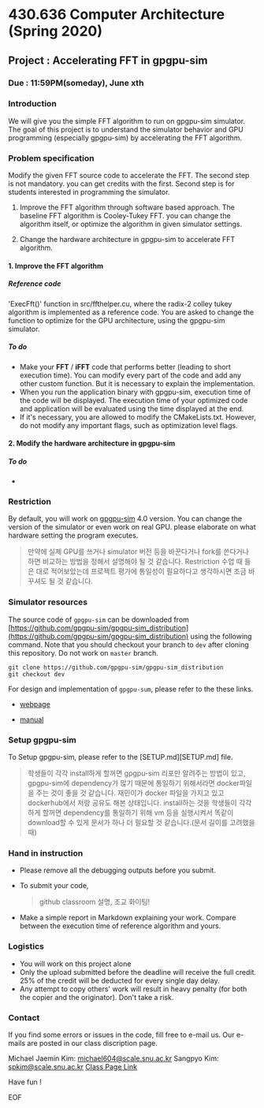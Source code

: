 # 430.636 Computer Architecture (Spring 2020)

## Project : Accelerating FFT in gpgpu-sim

###  Due : 11:59PM(someday), June xth

### Introduction

We will give you the simple FFT algorithm to run on gpgpu-sim simulator. The goal of this project is to understand the simulator behavior and GPU programming (especially gpgpu-sim) by accelerating the FFT algorithm. 

### Problem specification

Modify the given FFT source code to accelerate the FFT. The second step is not mandatory. you can get credits with the first. Second step is for students interested in programming the simulator.

1. Improve the FFT algorithm through software based approach. The baseline FFT algorithm is Cooley-Tukey FFT. you can change the algorithm itself, or optimize the algorithm in given simulator settings. 

2. Change the hardware architecture in gpgpu-sim to accelerate FFT algorithm.

#### 1. Improve the FFT algorithm

##### Reference code

'ExecFft()' function in src/ffthelper.cu, where the radix-2 colley tukey algorithm is implemented as a reference code. You are asked to change the function to optimize for the GPU architecture, using the gpgpu-sim simulator.

##### To do

- Make your **FFT** / **iFFT** code that performs better (leading to short execution time).
  You can modify every part of the code and add any other custom function. But it is necessary to explain the implementation.
- When you run the application binary with gpgpu-sim, execution time of the code will be displayed. The execution time of your optimized code and application will be evaluated using the time displayed at the end.
- If it's necessary, you are allowed to modify the CMakeLists.txt. However, do not modify any important flags, such as optimization level flags.

#### 2. Modify the hardware architecture in gpgpu-sim

##### To do

- 

### Restriction

By default, you will work on [gpgpu-sim](https://github.com/gpgpu-sim/gpgpu-sim_distribution) 4.0 version.  You can change the version of the simulator or even work on real GPU. please elaborate on what hardware setting the program executes. 

> 만약에 실제 GPU를 쓰거나 simulator 버전 등을 바꾼다거나 fork를 쓴다거나 하면 비교하는 방법을 정해서 설명해야 될 것 같습니다. Restriction 수업 때 들은 대로 적어보았는데 프로젝트 평가에 통일성이 필요하다고 생각하시면 조금 바꾸셔도 될 것 같습니다.

### Simulator resources

The source code of `gpgpu-sim` can be downloaded from [https://github.com/gpgpu-sim/gpgpu-sim_distribution](https://github.com/gpgpu-sim/gpgpu-sim_distribution) using the following command. Note that you should checkout your branch to `dev` after cloning this repository. Do not work on `master` branch.

```shell
git clone https://github.com/gpgpu-sim/gpgpu-sim_distribution
git checkout dev
```

For design and implementation of `gpgpu-sum`, please refer to the these links.

* [webpage](http://gpgpu-sim.org/)

* [manual](http://gpgpu-sim.org/manual/index.php/Main_Page)

### Setup gpgpu-sim

To Setup gpgpu-sim, please refer to the [SETUP.md][SETUP.md] file.

> 학생들이 각각 install하게 할꺼면 gpgpu-sim 리포만 알려주는 방법이 있고, gpgpu-sim에 dependency가 많기 때문에 통일하기 위해서라면 docker파일을 주는 것이 좋을 것 같습니다. 재민이가 docker 파일을 가지고 있고 dockerhub에서 저랑 공유도 해본 상태입니다. install하는 것을 학생들이 각각 하게 할꺼면 dependency를 통일하기 위해 vm 등을 실행시켜서 똑같이 download할 수 있게 문서가 하나 더 필요할 것 같습니다.(문서 길이를 고려했을 때)

### Hand in instruction

* Please remove all the debugging outputs before you submit.

* To submit your code, 

  >  github classroom 설명, 조교 화이팅!

* Make a simple report in Markdown explaining your work. Compare between the execution time of reference algorithm and yours.

### Logistics

* You will work on this project alone
* Only the upload submitted before the deadline will receive the full credit. 25% of the credit will be deducted for every single day delay.
* Any attempt to copy others' work will result in heavy penalty (for both the copier and the originator). Don't take a risk.

### Contact

If you find some errors or issues in the code, fill free to e-mail us. Our e-mails are posted in our class discription page.

Michael Jaemin Kim: [michael604@scale.snu.ac.kr](mailto:michael604@scale.snu.ac.kr)
Sangpyo Kim: [spkim@scale.snu.ac.kr](mailto:spkim@scale.snu.ac.kr)
[Class Page Link](https://scale-snu.github.io/jekyll/update/2020/03/16/aca2020-lecture-01.html)

Have fun !

EOF


